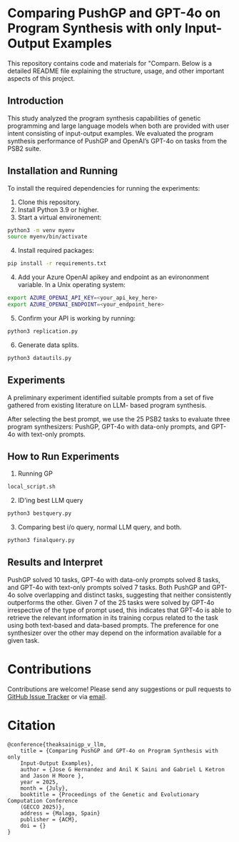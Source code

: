 # Comparing PushGP and GPT-4o on Program Synthesis with only Input-Output Examples

This repository contains code and materials for "Comparn. Below is a detailed README file explaining the 
structure, usage, and other important aspects of this project.

## Introduction
This study analyzed the program synthesis capabilities of genetic
programming and large language models when both are provided
with user intent consisting of input-output examples. We evaluated the
program synthesis performance of PushGP and OpenAI’s GPT-4o
on tasks from the PSB2 suite.

## Installation and Running
To install the required dependencies for running the experiments:

1. Clone this repository.
2. Install Python 3.9 or higher.
3. Start a virtual environement:
```bash
python3 -m venv myenv
source myenv/bin/activate
```
4. Install required packages:
```bash
pip install -r requirements.txt
```
4. Add your Azure OpenAI apikey and endpoint as an evirononment variable. 
In a Unix operating system: 
```bash
export AZURE_OPENAI_API_KEY=<your_api_key_here>
export AZURE_OPENAI_ENDPOINT=<your_endpoint_here>
```
5. Confirm your API is working by running:
```bash
python3 replication.py
```
6. Generate data splits.
```bash
python3 datautils.py
```

## Experiments
A preliminary experiment identified suitable
prompts from a set of five gathered from existing literature on LLM-
based program synthesis.

After selecting the best prompt, we use the 25 PSB2 tasks to evaluate three program synthesizers: PushGP, GPT-4o with data-only prompts, and GPT-4o with
text-only prompts. 

## How to Run Experiments
1. Running GP
```bash
local_script.sh
```
2. ID'ing best LLM query
```bash
python3 bestquery.py
```
3. Comparing best i/o query, normal LLM query, and both.
```bash
python3 finalquery.py
```

## Results and Interpret

PushGP solved 10 tasks, GPT-4o with data-only
prompts solved 8 tasks, and GPT-4o with text-only prompts solved
7 tasks.
Both PushGP and GPT-4o solve overlapping and distinct tasks, suggesting that
neither consistently outperforms the other. Given 7 of the 25
tasks were solved by GPT-4o irrespective of the type of prompt
used, this indicates that GPT-4o is able to retrieve the relevant
information in its training corpus related to the task using both
text-based and data-based prompts. The preference for one
synthesizer over the other may depend on the information available
for a given task.

# Contributions

Contributions are welcome! Please send any suggestions or pull requests to 
[GitHub Issue Tracker](https://github.com/theaksaini/gp_v_llm/issues) or via 
[email](jose.hernandez8@cshs.org).

# Citation

```
@conference{theaksainigp_v_llm,
    title = {Comparing PushGP and GPT-4o on Program Synthesis with only 
    Input-Output Examples},
    author = {Jose G Hernandez and Anil K Saini and Gabriel L Ketron 
    and Jason H Moore },
    year = 2025,
    month = {July},
    booktitle = {Proceedings of the Genetic and Evolutionary Computation Conference 
    (GECCO 2025)},
    address = {Malaga, Spain}
    publisher = {ACM},
    doi = {}
}
```

